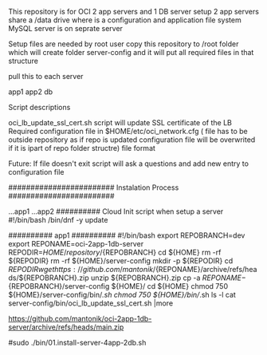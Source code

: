 This repository is for OCI 2 app servers and 1 DB server setup 
2 app servers share a /data drive where is a configuration and application file system 
MySQL server is on seprate server

Setup files are needed by root user 
copy this repository to /root folder which will create folder server-config and it will put all required files in that structure 

pull this to each server 

app1
app2
db


Script descriptions

oci_lb_update_ssl_cert.sh
script will update SSL certificate of the LB 
Required configuration file in 
$HOME/etc/oci_network.cfg
( file has to be outside repository as if repo is updated configuration file will be overwrited if it is ipart of repo folder structre)
file format

Future: If file doesn't exit script will ask a questions and add new entry to configuration file


########################
Instalation Process 
########################


...app1
...app2
##########
Cloud Init script when setup a server 
#!/bin/bash 
/bin/dnf -y update

##########
app1
##########
#!/bin/bash
export REPOBRANCH=dev
export REPONAME=oci-2app-1db-server
REPODIR=${HOME}/repository/${REPOBRANCH}
cd ${HOME}
rm -rf ${REPODIR}
rm -rf ${HOME}/server-config
mkdir -p ${REPODIR}
cd ${REPODIR}
wget https://github.com/mantonik/${REPONAME}/archive/refs/heads/${REPOBRANCH}.zip
unzip ${REPOBRANCH}.zip
cp -a ${REPONAME}-${REPOBRANCH}/server-config ${HOME}/
cd ${HOME}
chmod 750 ${HOME}/server-config/bin/*.sh
chmod 750 ${HOME}/bin/*.sh
ls -l
cat server-config/bin/oci_lb_update_ssl_cert.sh |more

 

https://github.com/mantonik/oci-2app-1db-server/archive/refs/heads/main.zip

#sudo ./bin/01.install-server-4app-2db.sh

